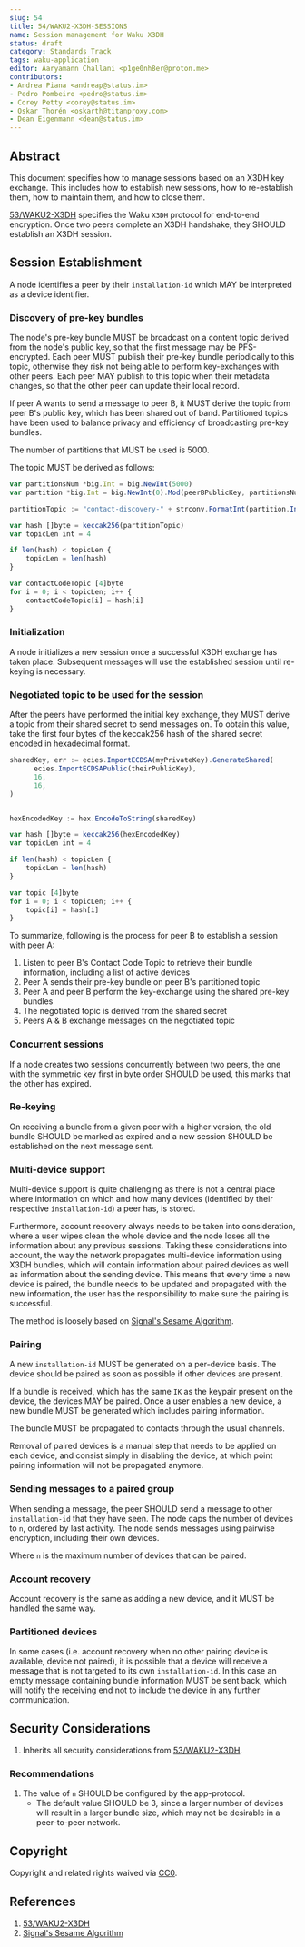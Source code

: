 ```yaml
---
slug: 54
title: 54/WAKU2-X3DH-SESSIONS
name: Session management for Waku X3DH 
status: draft
category: Standards Track
tags: waku-application
editor: Aaryamann Challani <p1ge0nh8er@proton.me>
contributors:
- Andrea Piana <andreap@status.im>
- Pedro Pombeiro <pedro@status.im>
- Corey Petty <corey@status.im>
- Oskar Thorén <oskarth@titanproxy.com>
- Dean Eigenmann <dean@status.im>
---
```


## Abstract

This document specifies how to manage sessions based on an X3DH key exchange.
This includes how to establish new sessions,
how to re-establish them, how to maintain them, and how to close them.

[53/WAKU2-X3DH](../53/x3dh.md) specifies the Waku `X3DH` protocol
for end-to-end encryption.
Once two peers complete an X3DH handshake, they SHOULD establish an X3DH session.

## Session Establishment

A node identifies a peer by their `installation-id`
which MAY be interpreted as a device identifier.

### Discovery of pre-key bundles

The node's pre-key bundle MUST be broadcast on a content topic
derived from the node's public key, so that the first message may be PFS-encrypted.
Each peer MUST publish their pre-key bundle periodically to this topic,
otherwise they risk not being able to perform key-exchanges with other peers.
Each peer MAY publish to this topic when their metadata changes,
so that the other peer can update their local record.

If peer A wants to send a message to peer B,
it MUST derive the topic from peer B's public key, which has been shared out of band.
Partitioned topics have been used to balance privacy and
efficiency of broadcasting pre-key bundles.

The number of partitions that MUST be used is 5000.

The topic MUST be derived as follows:

```js
var partitionsNum *big.Int = big.NewInt(5000)
var partition *big.Int = big.NewInt(0).Mod(peerBPublicKey, partitionsNum)

partitionTopic := "contact-discovery-" + strconv.FormatInt(partition.Int64(), 10)

var hash []byte = keccak256(partitionTopic)
var topicLen int = 4

if len(hash) < topicLen {
    topicLen = len(hash)
}

var contactCodeTopic [4]byte
for i = 0; i < topicLen; i++ {
    contactCodeTopic[i] = hash[i]
}
```

### Initialization

A node initializes a new session once a successful X3DH exchange has taken place.
Subsequent messages will use the established session until re-keying is necessary.

### Negotiated topic to be used for the session

After the peers have performed the initial key exchange,
they MUST derive a topic from their shared secret to send messages on.
To obtain this value, take the first four bytes of the keccak256 hash
of the shared secret encoded in hexadecimal format.

```js
sharedKey, err := ecies.ImportECDSA(myPrivateKey).GenerateShared(
      ecies.ImportECDSAPublic(theirPublicKey),
      16,
      16,
)


hexEncodedKey := hex.EncodeToString(sharedKey)

var hash []byte = keccak256(hexEncodedKey)
var topicLen int = 4

if len(hash) < topicLen {
    topicLen = len(hash)
}

var topic [4]byte
for i = 0; i < topicLen; i++ {
    topic[i] = hash[i]
}
```

To summarize,
following is the process for peer B to establish a session with peer A:

1. Listen to peer B's Contact Code Topic to retrieve their bundle information,
including a list of active devices
2. Peer A sends their pre-key bundle on peer B's partitioned topic
3. Peer A and peer B perform the key-exchange using the shared pre-key bundles
4. The negotiated topic is derived from the shared secret
5. Peers A & B exchange messages on the negotiated topic

### Concurrent sessions

If a node creates two sessions concurrently between two peers,
the one with the symmetric key first in byte order SHOULD be used,
this marks that the other has expired.

### Re-keying

On receiving a bundle from a given peer with a higher version,
the old bundle SHOULD be marked as expired and
a new session SHOULD be established on the next message sent.

### Multi-device support

Multi-device support is quite challenging
as there is not a central place where information on which and how many devices
(identified by their respective `installation-id`) a peer has, is stored.

Furthermore, account recovery always needs to be taken into consideration,
where a user wipes clean the whole device and
the node loses all the information about any previous sessions.
Taking these considerations into account,
the way the network propagates multi-device information using X3DH bundles,
which will contain information about paired devices
as well as information about the sending device.
This means that every time a new device is paired,
the bundle needs to be updated and propagated with the new information,
the user has the responsibility to make sure the pairing is successful.

The method is loosely based on [Signal's Sesame Algorithm](https://signal.org/docs/specifications/sesame/).

### Pairing

A new `installation-id` MUST be generated on a per-device basis.
The device should be paired as soon as possible if other devices are present.

If a bundle is received, which has the same `IK` as the keypair present on the device,
the devices MAY be paired.
Once a user enables a new device,
a new bundle MUST be generated which includes pairing information.

The bundle MUST be propagated to contacts through the usual channels.

Removal of paired devices is a manual step that needs to be applied on each device,
and consist simply in disabling the device,
at which point pairing information will not be propagated anymore.

### Sending messages to a paired group

When sending a message,
the peer SHOULD send a message to other `installation-id` that they have seen.
The node caps the number of devices to `n`, ordered by last activity.
The node sends messages using pairwise encryption, including their own devices.

Where `n` is the maximum number of devices that can be paired.

### Account recovery

Account recovery is the same as adding a new device,
and it MUST be handled the same way.

### Partitioned devices

In some cases
(i.e. account recovery when no other pairing device is available, device not paired),
it is possible that a device will receive a message
that is not targeted to its own `installation-id`.
In this case an empty message containing bundle information MUST be sent back,
which will notify the receiving end not to include the device in any further communication.

## Security Considerations

1. Inherits all security considerations from [53/WAKU2-X3DH](../53/x3dh.md).

### Recommendations

1. The value of `n` SHOULD be configured by the app-protocol.
    - The default value SHOULD be 3,
    since a larger number of devices will result in a larger bundle size,
    which may not be desirable in a peer-to-peer network.

## Copyright

Copyright and related rights waived via [CC0](https://creativecommons.org/publicdomain/zero/1.0/).

## References

1. [53/WAKU2-X3DH](../53/x3dh.md)
2. [Signal's Sesame Algorithm](https://signal.org/docs/specifications/sesame/)

